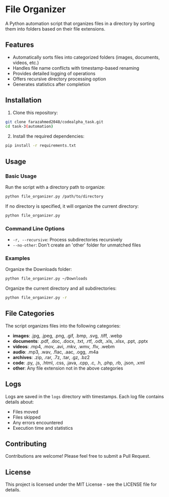 # File Organizer

A Python automation script that organizes files in a directory by sorting them into folders based on their file extensions.

## Features

- Automatically sorts files into categorized folders (images, documents, videos, etc.)
- Handles file name conflicts with timestamp-based renaming
- Provides detailed logging of operations
- Offers recursive directory processing option
- Generates statistics after completion

## Installation

1. Clone this repository:
```bash
git clone farazahmed2048/codealpha_task.git
cd task-3(automation)
```

2. Install the required dependencies:
```bash
pip install -r requirements.txt
```

## Usage

### Basic Usage

Run the script with a directory path to organize:

```bash
python file_organizer.py /path/to/directory
```

If no directory is specified, it will organize the current directory:

```bash
python file_organizer.py
```

### Command Line Options

- `-r, --recursive`: Process subdirectories recursively
- `--no-other`: Don't create an 'other' folder for unmatched files

### Examples

Organize the Downloads folder:
```bash
python file_organizer.py ~/Downloads
```

Organize the current directory and all subdirectories:
```bash
python file_organizer.py -r
```

## File Categories

The script organizes files into the following categories:

- **images**: .jpg, .jpeg, .png, .gif, .bmp, .svg, .tiff, .webp
- **documents**: .pdf, .doc, .docx, .txt, .rtf, .odt, .xls, .xlsx, .ppt, .pptx
- **videos**: .mp4, .mov, .avi, .mkv, .wmv, .flv, .webm
- **audio**: .mp3, .wav, .flac, .aac, .ogg, .m4a
- **archives**: .zip, .rar, .7z, .tar, .gz, .bz2
- **code**: .py, .js, .html, .css, .java, .cpp, .c, .h, .php, .rb, .json, .xml
- **other**: Any file extension not in the above categories

## Logs

Logs are saved in the `logs` directory with timestamps. Each log file contains details about:
- Files moved
- Files skipped
- Any errors encountered
- Execution time and statistics

## Contributing

Contributions are welcome! Please feel free to submit a Pull Request.

## License

This project is licensed under the MIT License - see the LICENSE file for details.
